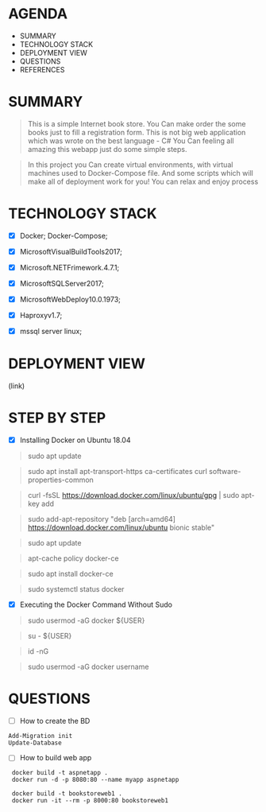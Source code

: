 
# AGENDA

* SUMMARY
* TECHNOLOGY STACK
* DEPLOYMENT VIEW
* QUESTIONS
* REFERENCES

# SUMMARY

>  This is a simple Internet book store. You Can make order the some books just to fill a registration form.
>	 This is not big web application which was wrote on the best language - C#
>  You Can feeling all amazing this webapp just do some simple steps.

>  In this project you Can create virtual environments, with virtual machines used to Docker-Compose file.
>  And some scripts  which will make all of deployment work for you!
>  You can relax and enjoy process


# TECHNOLOGY STACK

- [x]  Docker;	Docker-Compose;
- [x]  MicrosoftVisualBuildTools2017;
- [x]  Microsoft.NETFrimework.4.7.1; 	
- [x]  MicrosoftSQLServer2017; 			
- [x]  MicrosoftWebDeploy10.0.1973; 	
- [x]  Haproxyv1.7; 
- [x]  mssql server linux;


# DEPLOYMENT VIEW

(link)


# STEP BY STEP

- [x] Installing Docker on Ubuntu 18.04

> sudo apt update

> sudo apt install apt-transport-https ca-certificates curl software-properties-common

> curl -fsSL https://download.docker.com/linux/ubuntu/gpg | sudo apt-key add 

> sudo add-apt-repository "deb [arch=amd64] https://download.docker.com/linux/ubuntu bionic stable"

> sudo apt update

> apt-cache policy docker-ce

> sudo apt install docker-ce

> sudo systemctl status docker

- [x] Executing the Docker Command Without Sudo 

> sudo usermod -aG docker ${USER}

> su - ${USER}

> id -nG

> sudo usermod -aG docker username

# QUESTIONS
- [ ] How to create the BD
```
Add-Migration init
Update-Database
```
- [ ] How to build web app
```
 docker build -t aspnetapp .
 docker run -d -p 8080:80 --name myapp aspnetapp
 
 docker build -t bookstoreweb1 .
 docker run -it --rm -p 8000:80 bookstoreweb1
```
 
 
